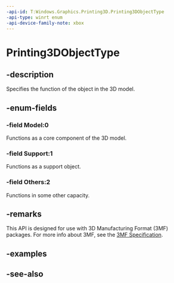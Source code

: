 ```yaml
---
-api-id: T:Windows.Graphics.Printing3D.Printing3DObjectType
-api-type: winrt enum
-api-device-family-note: xbox
---
```


<!-- Enumeration syntax
public enum Windows.Graphics.Printing3D.Printing3DObjectType : int
-->

# Printing3DObjectType

## -description
Specifies the function of the object in the 3D model.

## -enum-fields
### -field Model:0
Functions as a core component of the 3D model.

### -field Support:1
Functions as a support object.

### -field Others:2
Functions in some other capacity.


## -remarks
This API is designed for use with 3D Manufacturing Format (3MF) packages. For more info about 3MF, see the [3MF Specification](http://3mf.io/what-is-3mf/3mf-specification/).

## -examples

## -see-also
